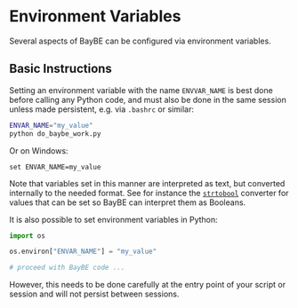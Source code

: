 # Environment Variables

Several aspects of BayBE can be configured via environment variables.

## Basic Instructions

Setting an environment variable with the name `ENVVAR_NAME` is best done before calling
any Python code, and must also be done in the same session unless made persistent, e.g.
via `.bashrc` or similar:

```bash
ENVAR_NAME="my_value"
python do_baybe_work.py
```

Or on Windows:

```shell
set ENVAR_NAME=my_value
```

Note that variables set in this manner are interpreted as text, but converted internally
to the needed format. See for instance the [`strtobool`]()
converter for values that can be set so BayBE can interpret them as Booleans.

It is also possible to set environment variables in Python:

```python
import os

os.environ["ENVAR_NAME"] = "my_value"

# proceed with BayBE code ...
```

However, this needs to be done carefully at the entry point of your script or session and
will not persist between sessions.
